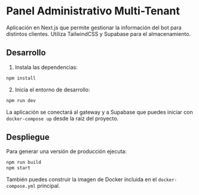 # Panel Administrativo Multi-Tenant

Aplicación en Next.js que permite gestionar la información del bot para distintos clientes. Utiliza TailwindCSS y Supabase para el almacenamiento.

## Desarrollo

1. Instala las dependencias:

```bash
npm install
```

2. Inicia el entorno de desarrollo:

```bash
npm run dev
```

La aplicación se conectará al gateway y a Supabase que puedes iniciar con `docker-compose up` desde la raíz del proyecto.

## Despliegue

Para generar una versión de producción ejecuta:

```bash
npm run build
npm start
```

También puedes construir la imagen de Docker incluida en el `docker-compose.yml` principal.

